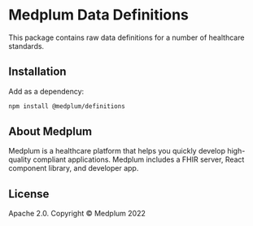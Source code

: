 # Medplum Data Definitions

This package contains raw data definitions for a number of healthcare standards.

## Installation

Add as a dependency:

```bash
npm install @medplum/definitions
```

## About Medplum

Medplum is a healthcare platform that helps you quickly develop high-quality compliant applications. Medplum includes a FHIR server, React component library, and developer app.

## License

Apache 2.0. Copyright &copy; Medplum 2022

